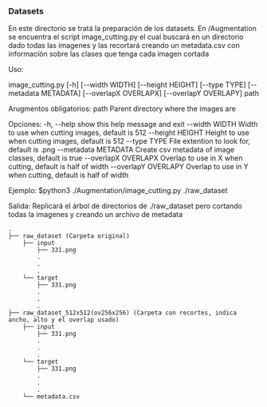 ### Datasets
En este directorio se tratá la preparación de los datasets.
En /Augmentation se encuentra el script image_cutting.py el cual buscará en un directorio dado todas las imagenes y las recortará creando un metadata.csv con información sobre las clases que tenga cada imagen cortada

Uso:

image_cutting.py [-h] [--width WIDTH] [--height HEIGHT] [--type TYPE] [--metadata METADATA] [--overlapX OVERLAPX] [--overlapY OVERLAPY] path

Arugmentos obligatorios:
  path                 Parent directory where the images are

Opciones:
  -h, --help           show this help message and exit
  --width WIDTH        Width to use when cutting images, default is 512
  --height HEIGHT      Height to use when cutting images, default is 512
  --type TYPE          File extention to look for, default is .png
  --metadata METADATA  Create csv metadata of image classes, default is true
  --overlapX OVERLAPX  Overlap to use in X when cutting, default is half of width
  --overlapY OVERLAPY  Overlap to use in Y when cutting, default is half of width

Ejemplo:
$python3 ./Augmentation/image_cutting.py ./raw_dataset

Salida:
Replicará el árbol de directorios de ./raw_dataset pero cortando todas la imagenes y creando un archivo de metadata
```
.
├── raw_dataset (Carpeta original)
    ├── input     
        ├── 331.png
        .
        .
        .
    └── target   
        ├── 331.png
        .
        .
        .
├── raw_dataset_512x512(ov256x256) (Carpeta con recortes, indica ancho, alto y el overlap usado)
    ├── input     
        ├── 331.png
        .
        .
        .
    └── target   
        ├── 331.png
        .
        .
        .
    └── metadata.csv
```


